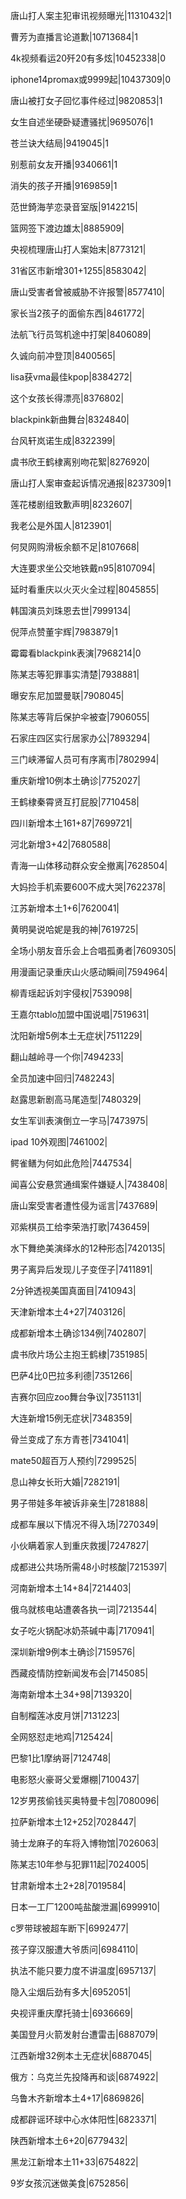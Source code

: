 唐山打人案主犯审讯视频曝光|11310432|1

曹芳为直播言论道歉|10713684|1

4k视频看运20歼20有多炫|10452338|0

iphone14promax或9999起|10437309|0

唐山被打女子回忆事件经过|9820853|1

女生自述坐硬卧疑遭骚扰|9695076|1

苍兰诀大结局|9419045|1

别惹前女友开播|9340661|1

消失的孩子开播|9169859|1

范世錡海芋恋录音室版|9142215|

篮网签下渡边雄太|8885909|

央视梳理唐山打人案始末|8773121|

31省区市新增301+1255|8583042|

唐山受害者曾被威胁不许报警|8577410|

家长当2孩子的面偷东西|8461772|

法航飞行员驾机途中打架|8406089|

久诚向前冲登顶|8400565|

lisa获vma最佳kpop|8384272|

这个女孩长得漂亮|8376802|

blackpink新曲舞台|8324840|

台风轩岚诺生成|8322399|

虞书欣王鹤棣离别吻花絮|8276920|

唐山打人案审查起诉情况通报|8237309|1

莲花楼剧组致歉声明|8232607|

我老公是外国人|8123901|

何炅网购滑板余额不足|8107668|

大连要求坐公交地铁戴n95|8107094|

延时看重庆以火灭火全过程|8045855|

韩国演员刘珠恩去世|7999134|

倪萍点赞董宇辉|7983879|1

霉霉看blackpink表演|7968214|0

陈某志等犯罪事实清楚|7938881|

曝安东尼加盟曼联|7908045|

陈某志等背后保护伞被查|7906055|

石家庄四区实行居家办公|7893294|

三门峡滞留人员可有序离市|7802994|

重庆新增10例本土确诊|7752027|

王鹤棣秦霄贤互打屁股|7710458|

四川新增本土161+87|7699721|

河北新增3+42|7680588|

青海一山体移动群众安全撤离|7628504|

大妈捡手机索要600不成大哭|7622378|

江苏新增本土1+6|7620041|

黄明昊说哈妮是我的神|7619725|

全场小朋友音乐会上合唱孤勇者|7609305|

用漫画记录重庆山火感动瞬间|7594964|

柳青瑶起诉刘宇侵权|7539098|

王嘉尔tablo加盟中国说唱|7519631|

沈阳新增5例本土无症状|7511229|

翻山越岭寻一个你|7494233|

全员加速中回归|7482243|

赵露思新剧高马尾造型|7480329|

女生军训表演倒立一字马|7473975|

ipad 10外观图|7461002|

鳄雀鳝为何如此危险|7447534|

闻喜公安悬赏通缉案件嫌疑人|7438408|

唐山案受害者遭性侵为谣言|7437689|

邓紫棋员工给李荣浩打歌|7436459|

水下舞绝美演绎水的12种形态|7420135|

男子离异后发现儿子变侄子|7411891|

2分钟透视美国真面目|7410943|

天津新增本土4+27|7403126|

成都新增本土确诊134例|7402807|

虞书欣片场公主抱王鹤棣|7351985|

巴萨4比0巴拉多利德|7351266|

吉赛尔回应zoo舞台争议|7351131|

大连新增15例无症状|7348359|

骨兰变成了东方青苍|7341041|

mate50超百万人预约|7299525|

息山神女长珩大婚|7282191|

男子带娃多年被诉非亲生|7281888|

成都车展以下情况不得入场|7270349|

小伙瞒着家人到重庆救援|7247827|

成都进公共场所需48小时核酸|7215397|

河南新增本土14+84|7214403|

俄乌就核电站遭袭各执一词|7213544|

女子吃火锅配冰奶茶碱中毒|7170941|

深圳新增9例本土确诊|7159576|

西藏疫情防控新闻发布会|7145085|

海南新增本土34+98|7139320|

自制榴莲冰皮月饼|7131223|

全网怒怼走地鸡|7125424|

巴黎1比1摩纳哥|7124748|

电影怒火豪哥父爱爆棚|7100437|

12岁男孩偷钱买奥特曼卡包|7080096|

拉萨新增本土12+252|7028447|

骑士龙麻子的车将入博物馆|7026063|

陈某志10年参与犯罪11起|7024005|

甘肃新增本土2+28|7019584|

日本一工厂1200吨盐酸泄漏|6999910|

c罗带球被超车断下|6992477|

孩子穿汉服遭大爷质问|6984110|

执法不能只要力度不讲温度|6957137|

隐入尘烟后劲有多大|6952051|

央视评重庆摩托骑士|6936669|

美国登月火箭发射台遭雷击|6887079|

江西新增32例本土无症状|6887045|

俄方：乌克兰先投降再和谈|6874922|

乌鲁木齐新增本土4+17|6869826|

成都辟谣环球中心水体阳性|6823371|

陕西新增本土6+20|6779432|

黑龙江新增本土11+33|6754822|

9岁女孩沉迷做美食|6752856|

